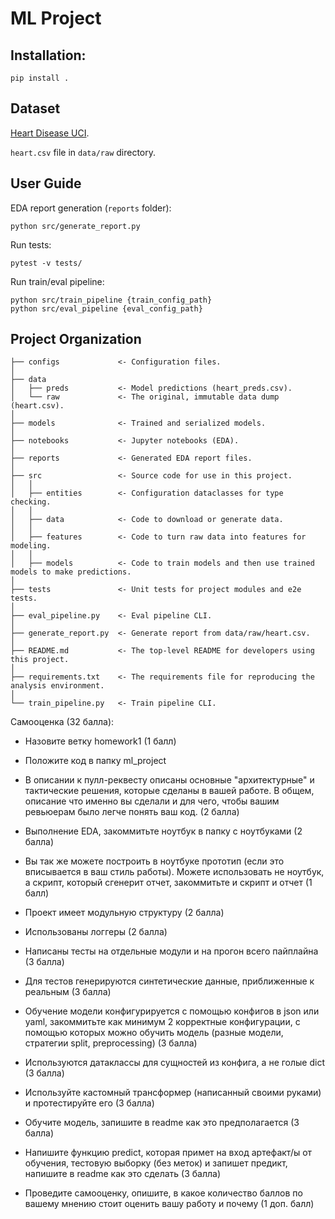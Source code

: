 # ML Project

## Installation:  

    pip install .


## Dataset

[Heart Disease UCI](https://www.kaggle.com/ronitf/heart-disease-uci). 

`heart.csv` file in `data/raw` directory.


## User Guide

EDA report generation (`reports` folder):

    python src/generate_report.py

Run tests:

    pytest -v tests/

Run train/eval pipeline:

    python src/train_pipeline {train_config_path}
    python src/eval_pipeline {eval_config_path}


## Project Organization


    ├── configs             <- Configuration files.
    │
    ├── data
    │   ├── preds           <- Model predictions (heart_preds.csv).
    │   └── raw             <- The original, immutable data dump (heart.csv).
    │
    ├── models              <- Trained and serialized models.
    │
    ├── notebooks           <- Jupyter notebooks (EDA).
    │
    ├── reports             <- Generated EDA report files.
    │
    ├── src                 <- Source code for use in this project.
    │   │
    │   ├── entities        <- Configuration dataclasses for type checking.
    │   │
    │   ├── data            <- Code to download or generate data.
    │   │
    │   ├── features        <- Code to turn raw data into features for modeling.
    │   │
    │   ├── models          <- Code to train models and then use trained models to make predictions.
    │
    ├── tests               <- Unit tests for project modules and e2e tests.
    │
    ├── eval_pipeline.py    <- Eval pipeline CLI.
    │
    ├── generate_report.py  <- Generate report from data/raw/heart.csv.
    │
    ├── README.md           <- The top-level README for developers using this project.
    │
    ├── requirements.txt    <- The requirements file for reproducing the analysis environment.
    │
    └── train_pipeline.py   <- Train pipeline CLI.
 
 
Самооценка (32 балла):

+ Назовите ветку homework1 (1 балл) 

+ Положите код в папку ml_project

+ В описании к пулл-реквесту описаны основные "архитектурные" и тактические решения, которые сделаны в вашей работе. В общем, описание что именно вы сделали и для чего, чтобы вашим ревьюерам было легче понять ваш код. (2 балла)

+ Выполнение EDA, закоммитьте ноутбук в папку с ноутбуками (2 балла)

+ Вы так же можете построить в ноутбуке прототип (если это вписывается в ваш стиль работы). Можете использовать не ноутбук, а скрипт, который сгенерит отчет, закоммитьте и скрипт и отчет (1 балл)

+ Проект имеет модульную структуру (2 балла)

+ Использованы логгеры (2 балла)

+ Написаны тесты на отдельные модули и на прогон всего пайплайна (3 балла)

+ Для тестов генерируются синтетические данные, приближенные к реальным (3 балла)

+ Обучение модели конфигурируется с помощью конфигов в json или yaml, закоммитьте как минимум 2 корректные конфигурации, с помощью которых можно обучить модель (разные модели, стратегии split, preprocessing) (3 балла)

+ Используются датаклассы для сущностей из конфига, а не голые dict (3 балла)

+ Используйте кастомный трансформер (написанный своими руками) и протестируйте его (3 балла)

+ Обучите модель, запишите в readme как это предполагается (3 балла)

+ Напишите функцию predict, которая примет на вход артефакт/ы от обучения, тестовую выборку (без меток) и запишет предикт, напишите в readme как это сделать (3 балла)

+ Проведите самооценку, опишите, в какое количество баллов по вашему мнению стоит оценить вашу работу и почему (1 доп. балл)
